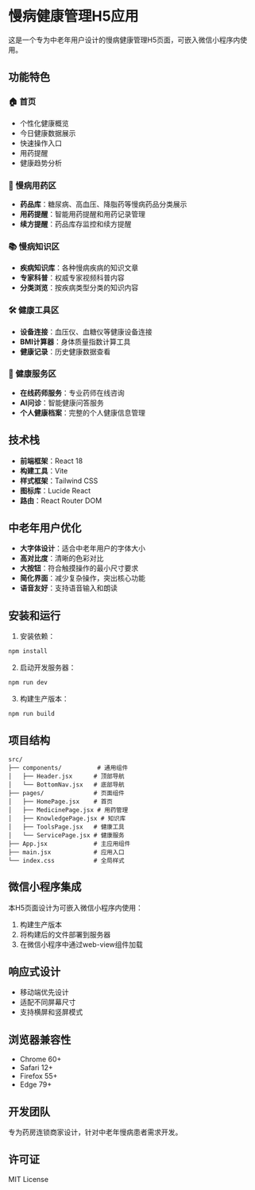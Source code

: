 # 慢病健康管理H5应用

这是一个专为中老年用户设计的慢病健康管理H5页面，可嵌入微信小程序内使用。

## 功能特色

### 🏠 首页
- 个性化健康概览
- 今日健康数据展示
- 快速操作入口
- 用药提醒
- 健康趋势分析

### 💊 慢病用药区
- **药品库**：糖尿病、高血压、降脂药等慢病药品分类展示
- **用药提醒**：智能用药提醒和用药记录管理
- **续方提醒**：药品库存监控和续方提醒

### 📚 慢病知识区
- **疾病知识库**：各种慢病疾病的知识文章
- **专家科普**：权威专家视频科普内容
- **分类浏览**：按疾病类型分类的知识内容

### 🛠️ 健康工具区
- **设备连接**：血压仪、血糖仪等健康设备连接
- **BMI计算器**：身体质量指数计算工具
- **健康记录**：历史健康数据查看

### 🏥 健康服务区
- **在线药师服务**：专业药师在线咨询
- **AI问诊**：智能健康问答服务
- **个人健康档案**：完整的个人健康信息管理

## 技术栈

- **前端框架**：React 18
- **构建工具**：Vite
- **样式框架**：Tailwind CSS
- **图标库**：Lucide React
- **路由**：React Router DOM

## 中老年用户优化

- **大字体设计**：适合中老年用户的字体大小
- **高对比度**：清晰的色彩对比
- **大按钮**：符合触摸操作的最小尺寸要求
- **简化界面**：减少复杂操作，突出核心功能
- **语音友好**：支持语音输入和朗读

## 安装和运行

1. 安装依赖：
```bash
npm install
```

2. 启动开发服务器：
```bash
npm run dev
```

3. 构建生产版本：
```bash
npm run build
```

## 项目结构

```
src/
├── components/          # 通用组件
│   ├── Header.jsx      # 顶部导航
│   └── BottomNav.jsx   # 底部导航
├── pages/              # 页面组件
│   ├── HomePage.jsx    # 首页
│   ├── MedicinePage.jsx # 用药管理
│   ├── KnowledgePage.jsx # 知识库
│   ├── ToolsPage.jsx   # 健康工具
│   └── ServicePage.jsx # 健康服务
├── App.jsx             # 主应用组件
├── main.jsx            # 应用入口
└── index.css           # 全局样式
```

## 微信小程序集成

本H5页面设计为可嵌入微信小程序内使用：

1. 构建生产版本
2. 将构建后的文件部署到服务器
3. 在微信小程序中通过web-view组件加载

## 响应式设计

- 移动端优先设计
- 适配不同屏幕尺寸
- 支持横屏和竖屏模式

## 浏览器兼容性

- Chrome 60+
- Safari 12+
- Firefox 55+
- Edge 79+

## 开发团队

专为药房连锁商家设计，针对中老年慢病患者需求开发。

## 许可证

MIT License

